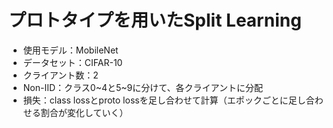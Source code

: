 # プロトタイプを用いたSplit Learning
- 使用モデル：MobileNet
- データセット：CIFAR-10
- クライアント数：2
- Non-IID：クラス0\~4と5\~9に分けて、各クライアントに分配
- 損失：class lossとproto lossを足し合わせて計算（エポックごとに足し合わせる割合が変化していく）